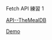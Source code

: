 Fetch API 練習 1

[API--TheMealDB](https://www.themealdb.com/api.php)

[Demo](http://assorted-measure.surge.sh/)
